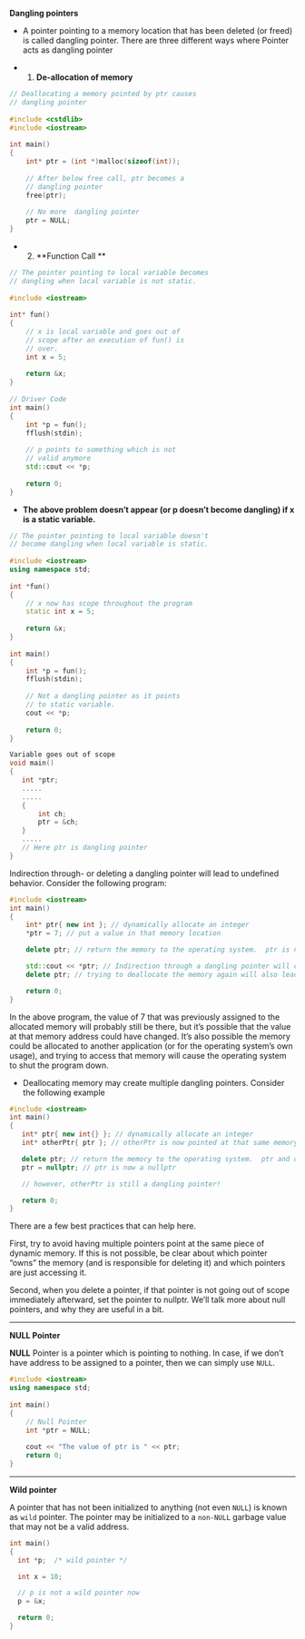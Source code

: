 ****Dangling pointers****

- A pointer pointing to a memory location that has been deleted (or freed) is called dangling pointer. There are three different ways where Pointer acts as dangling pointer

- 1. **De-allocation of memory**

```cpp
// Deallocating a memory pointed by ptr causes
// dangling pointer
 
#include <cstdlib>
#include <iostream>
 
int main()
{
    int* ptr = (int *)malloc(sizeof(int));
 
    // After below free call, ptr becomes a
    // dangling pointer
    free(ptr);
     
    // No more  dangling pointer
    ptr = NULL;
}
```

- 2. **Function Call **

```cpp
// The pointer pointing to local variable becomes
// dangling when local variable is not static.
 
#include <iostream>
   
int* fun()
{
    // x is local variable and goes out of
    // scope after an execution of fun() is
    // over.
    int x = 5;
   
    return &x;
}
   
// Driver Code
int main()
{
    int *p = fun();
    fflush(stdin);
   
    // p points to something which is not
    // valid anymore
    std::cout << *p;
   
    return 0;
}
```

- **The above problem doesn’t appear (or p doesn’t become dangling) if x is a static variable.**

```cpp
// The pointer pointing to local variable doesn't
// become dangling when local variable is static.
 
#include <iostream>
using namespace std;
 
int *fun()
{
    // x now has scope throughout the program
    static int x = 5;
 
    return &x;
}
 
int main()
{
    int *p = fun();
    fflush(stdin);
     
    // Not a dangling pointer as it points
    // to static variable.
    cout << *p;
     
    return 0;
}
```


```cpp
Variable goes out of scope 
void main()
{
   int *ptr;
   .....
   .....
   {
       int ch;
       ptr = &ch;
   } 
   .....   
   // Here ptr is dangling pointer
}
```

Indirection through- or deleting a dangling pointer will lead to undefined behavior. Consider the following program:

```cpp
#include <iostream>
int main()
{
    int* ptr{ new int }; // dynamically allocate an integer
    *ptr = 7; // put a value in that memory location

    delete ptr; // return the memory to the operating system.  ptr is now a dangling pointer.

    std::cout << *ptr; // Indirection through a dangling pointer will cause undefined behavior
    delete ptr; // trying to deallocate the memory again will also lead to undefined behavior.

    return 0;
}
```
In the above program, the value of 7 that was previously assigned to the allocated memory will probably still be there, but it’s possible that the value at that memory address could have changed.
It’s also possible the memory could be allocated to another application (or for the operating system’s own usage), and trying to access that memory will cause the operating system to shut the
program down.

- Deallocating memory may create multiple dangling pointers. Consider the following example
 
 ```cpp
 #include <iostream>
int main()
{
    int* ptr{ new int{} }; // dynamically allocate an integer
    int* otherPtr{ ptr }; // otherPtr is now pointed at that same memory location

    delete ptr; // return the memory to the operating system.  ptr and otherPtr are now dangling pointers.
    ptr = nullptr; // ptr is now a nullptr

    // however, otherPtr is still a dangling pointer!

    return 0;
}
```
  
There are a few best practices that can help here.

First, try to avoid having multiple pointers point at the same piece of dynamic memory. If this is not possible, be clear about which pointer “owns” the memory (and is responsible for deleting it) 
  and which pointers are just accessing it.

Second, when you delete a pointer, if that pointer is not going out of scope immediately afterward, set the pointer to nullptr. We’ll talk more about null pointers, and why they are useful in a bit.
  
-------------------------------------------------------------------------

****NULL Pointer****

**NULL** Pointer is a pointer which is pointing to nothing. In case, if we don’t have address to be assigned to a pointer, then we can simply use `NULL`. 

```cpp
#include <iostream>
using namespace std;
 
int main()
{
    // Null Pointer
    int *ptr = NULL;
     
    cout << "The value of ptr is " << ptr;
    return 0;
}
 ```
 
----------------------------------------------------------------------------------
 
 ****Wild pointer****
  
  A pointer that has not been initialized to anything (not even `NULL`) is known as `wild` pointer. The pointer may be initialized to a `non-NULL` garbage value that may not be a valid address. 

  ```cpp
int main()
{
    int *p;  /* wild pointer */
 
    int x = 10;
 
    // p is not a wild pointer now
    p = &x;
 
    return 0;
}
```
  
